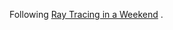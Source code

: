 Following
[Ray Tracing in a Weekend](https://raytracing.github.io/books/RayTracingInOneWeekend.html)
.
